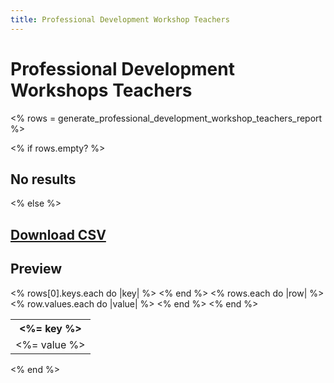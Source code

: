 ```yaml
---
title: Professional Development Workshop Teachers
---
```


# Professional Development Workshops Teachers

<%
  rows = generate_professional_development_workshop_teachers_report
%>

<% if rows.empty? %>
## No results
<% else %>

## [<i class="fa fa-download"></i> Download CSV](/private/professional-development-workshop-teachers-report.csv)

## Preview

<table>
  <tr>
    <% rows[0].keys.each do |key| %>
      <th><%= key %></th>
    <% end %>
  </tr>
  <% rows.each do |row| %>
  <tr>
    <% row.values.each do |value| %>
      <td><%= value %></td>
    <% end %>
  </tr>
  <% end %>
</table>

<% end %>
